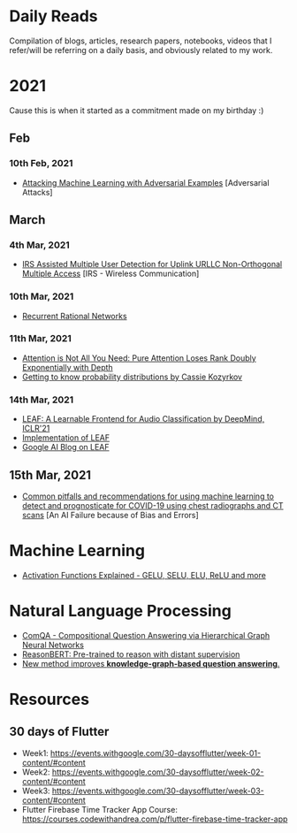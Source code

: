 # Daily Reads
Compilation of blogs, articles, research papers, notebooks, videos that I refer/will be referring on a daily basis, and obviously related to my work.

# 2021
Cause this is when it started as a commitment made on my birthday :)

## Feb

### 10th Feb, 2021
- [Attacking Machine Learning with Adversarial Examples](https://openai.com/blog/adversarial-example-research/) [Adversarial Attacks]

## March
### 4th Mar, 2021
- [IRS Assisted Multiple User Detection for Uplink URLLC Non-Orthogonal Multiple Access](https://ieeexplore.ieee.org/document/9162705) [IRS - Wireless Communication]
### 10th Mar, 2021
- [Recurrent Rational Networks](https://arxiv.org/pdf/2102.09407.pdf)
### 11th Mar, 2021
- [Attention is Not All You Need: Pure Attention Loses Rank Doubly Exponentially with Depth](https://arxiv.org/abs/2103.03404)
- [Getting to know probability distributions by Cassie Kozyrkov](https://towardsdatascience.com/getting-to-know-probability-distributions-cc1dd1e2f22b) 
### 14th Mar, 2021
- [LEAF: A Learnable Frontend for Audio Classification by DeepMind, ICLR'21](https://arxiv.org/abs/2101.08596)
- [Implementation of LEAF](https://github.com/google-research/leaf-audio)
- [Google AI Blog on LEAF](https://ai.googleblog.com/2021/03/leaf-learnable-frontend-for-audio.html)
## 15th Mar, 2021
- [Common pitfalls and recommendations for using machine learning to detect and prognosticate for COVID-19 using chest radiographs and CT scans](https://www.nature.com/articles/s42256-021-00307-0) [An AI Failure because of Bias and Errors]

# Machine Learning 
- [Activation Functions Explained - GELU, SELU, ELU, ReLU and more](https://mlfromscratch.com/activation-functions-explained/)
# Natural Language Processing
- [ComQA - Compositional Question Answering via Hierarchical Graph Neural Networks](https://arxiv.org/pdf/2101.06400.pdf)
- [ReasonBERT: Pre-trained to reason with distant supervision](https://arxiv.org/pdf/2109.04912.pdf)
- [New method improves **knowledge-graph-based question answering**.](https://www.amazon.science/blog/new-method-improves-knowledge-graph-based-question-answering)
# Resources
## 30 days of Flutter
- Week1: https://events.withgoogle.com/30-daysofflutter/week-01-content/#content
- Week2: https://events.withgoogle.com/30-daysofflutter/week-02-content/#content
- Week3: https://events.withgoogle.com/30-daysofflutter/week-03-content/#content
- Flutter Firebase Time Tracker App Course: https://courses.codewithandrea.com/p/flutter-firebase-time-tracker-app
